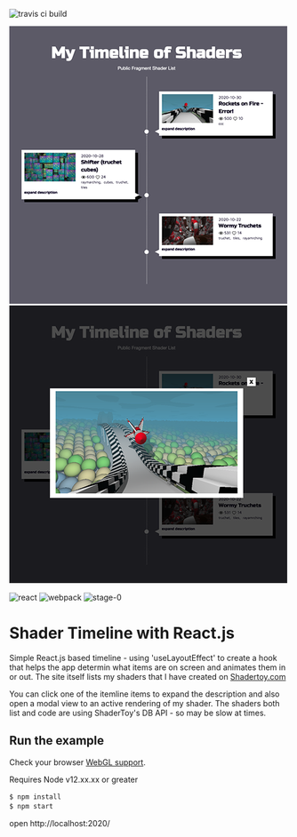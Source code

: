 ![travis ci build](https://travis-ci.org/pjkarlik/react-timeline.svg?branch=master&style=flat-square)

![splash](./splash1.png)![splash](./splash2.png)

![react](https://img.shields.io/badge/react-16.13.1-green.svg?style=flat-square)
![webpack](https://img.shields.io/badge/webpack-4.44.1-51b1c5.svg?style=flat-square)
![stage-0](https://img.shields.io/badge/ECMAScript-6-c55197.svg?style=flat-square)

# Shader Timeline with React.js

Simple React.js based timeline - using 'useLayoutEffect' to create a hook that helps the app determin what items are on screen and animates them in or out. The site itself lists my shaders that I have created on [Shadertoy.com](https://www.shadertoy.com/user/pjkarlik)

You can click one of the itemline items to expand the description and also open a modal view to an active rendering of my shader. The shaders both list and code are using ShaderToy's DB API - so may be slow at times.

## Run the example

Check your browser [WebGL support](https://caniuse.com/webgl2).

Requires Node v12.xx.xx or greater

```bash
$ npm install
$ npm start
```

open http://localhost:2020/
